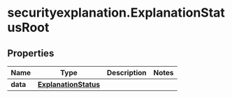 # securityexplanation.ExplanationStatusRoot

## Properties

Name | Type | Description | Notes
------------ | ------------- | ------------- | -------------
**data** | [**ExplanationStatus**](ExplanationStatus.md) |  | 


